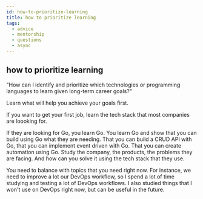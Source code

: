 ```yaml
---
id: how-to-prioritize-learning
title: how to prioritize learning
tags:
  - advice
  - mentorship
  - questions
  - async
---
```


## how to prioritize learning

"How can I identify and prioritize which technologies or programming languages to learn given long-term career goals?"

Learn what will help you achieve your goals first.

If you want to get your first job, learn the tech stack that most companies are loooking for.

If they are looking for Go, you learn Go.
You learn Go and show that you can build using Go what they are needing.
That you can build a CRUD API with Go, that you can implement event driven with Go.
That you can create automation using Go.
Study the company, the products, the problems they are facing.
And how can you solve it using the tech stack that they use.

You need to balance with topics that you need right now.
For instance, we need to improve a lot our DevOps workflow, so I spend a lot of time studying and testing a lot of DevOps workflows.
I also studied things that I won't use on DevOps right now, but can be useful in the future.
